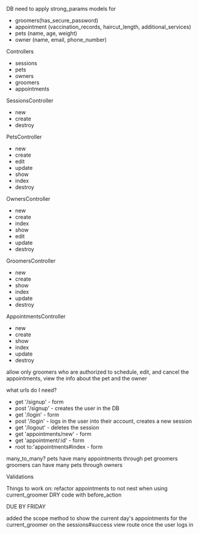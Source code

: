 DB
need to apply strong_params
models for 
- groomers(has_secure_password)
- appointment (vaccination_records, haircut_length, additional_services)
- pets (name, age, weight)
- owner (name, email, phone_number)

Controllers
- sessions
- pets
- owners
- groomers
- appointments 

SessionsController
- new
- create
- destroy

PetsController
- new
- create
- edit
- update
- show
- index
- destroy

OwnersController
- new
- create
- index
- show
- edit
- update 
- destroy

GroomersController
- new
- create
- show
- index
- update
- destroy

AppointmentsController
- new
- create
- show
- index
- update
- destroy

allow only groomers who are authorized to schedule, edit, and cancel the appointments, view the info about the pet and the owner

what urls do I need?
- get '/signup' - form
- post '/signup' - creates the user in the DB
- get '/login' - form
- post '/login' - logs in the user into their account, creates a new session
- get '/logout' - deletes the session
- get 'appointments/new' - form 
- get 'appointment/:id' - form
- root to:'appointments#index - form 
              
many_to_many? pets have many appointments through pet groomers 
              groomers can have many pets through owners

Validations





Things to work on:
refactor appointments to not nest when using current_groomer
DRY code with before_action

DUE BY FRIDAY

added the scope method to show the current day's appointments for the current_groomer on the sessions#success view route once the user logs in 
